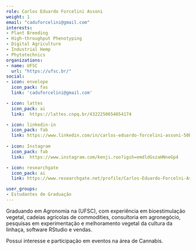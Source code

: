 ```yaml
---
role: Carlos Eduardo Forcelini Assoni 
weight: 1
email: "caduforcelini@gmail.com"
interests:
- Plant Breeding  
- High-throughput Phenotyping  
- Digital Agriculture  
- Industrial Hemp  
- Phytotechnics
organizations:
- name: UFSC
  url: "https://ufsc.br/"
social:
- icon: envelope
  icon_pack: fas
  link: 'caduforcelini@gmail.com'

- icon: lattes
  icon_pack: ai
  link:  https://lattes.cnpq.br/4322250654654174

- icon: linkedin-in
  icon_pack: fab
  link: https://www.linkedin.com/in/carlos-eduardo-forcelini-assoni-50b78a26a/
  
- icon: Instagram
  icon_pack: fab
  link:  https://www.instagram.com/kenji.roo?igsh=emdldGszaHNneGp4  

- icon: researchgate
  icon_pack: ai
  link: https://www.researchgate.net/profile/Carlos-Eduardo-Forcelni-Assoni

user_groups:
- Estudantes de Graduação
---
```


Graduando em Agronomia na (UFSC), com experiência em bioestimulação vegetal, cadeias agrícolas de commodities, consultoria em agronegócio, pesquisas em experimentação e melhoramento vegetal da cultura da linhaça, software RStudio e vendas. 

Possui interesse e participação em eventos na área de Cannabis.